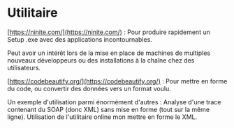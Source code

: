 # Utilitaire

[https://ninite.com/](https://ninite.com/) : Pour produire rapidement un Setup .exe avec des applications incontournables.

Peut avoir un intérêt lors de la mise en place de machines de multiples nouveaux développeurs ou des installations à la chaîne chez des utilisateurs.

[https://codebeautify.org/](https://codebeautify.org/) : Pour mettre en forme du code, ou convertir des données vers un format voulu.

Un exemple d'utilisation parmi énormément d'autres : Analyse d'une trace contenant du SOAP \(donc XML\) sans mise en forme \(tout sur la même ligne\). Utilisation de l'utilitaire online mon mettre en forme le XML.



